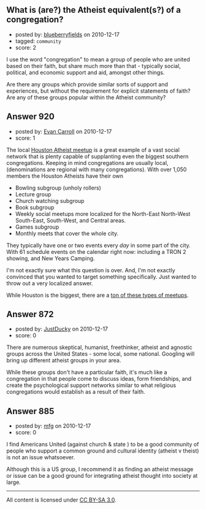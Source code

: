 ## What is (are?) the Atheist equivalent(s?) of a congregation?

- posted by: [blueberryfields](https://stackexchange.com/users/-1/240-blueberryfields) on 2010-12-17
- tagged: `community`
- score: 2

I use the word "congregation" to mean a group of people who are united based on their faith, but share much more than that - typically social, political, and economic support and aid, amongst other things.

Are there any groups which provide similar sorts of support and experiences, but without the requirement for explicit statements of faith? Are any of these groups popular within the Atheist community?


## Answer 920

- posted by: [Evan Carroll](https://stackexchange.com/users/-1/5-evan-carroll) on 2010-12-17
- score: 1

The local [Houston Atheist meetup](http://www.meetup.com/Houston-Atheists/) is a great example of a vast social network that is plenty capable of supplanting even the biggest southern congregations. Keeping in mind congregations are usually local, (denominations are regional with many congregations). With over 1,050 members the Houston Atheists have their own 

* Bowling subgroup (unholy rollers)
* Lecture group
* Church watching subgroup
* Book subgroup
* Weekly social meetups more localized for the North-East North-West South-East, South-West, and Central areas.
* Games subgroup
* Monthly meets that cover the whole city.

They typically have one or two events every *day* in some part of the city. With 61 schedule events on the calendar right now: including a TRON 2 showing, and New Years Camping.

I'm not exactly sure what this question is over. And, I'm not exactly convinced that you wanted to target something specifically. Just wanted to throw out a very localized answer.

While Houston is the biggest, there are a [ton of these types of meetups](http://atheism.meetup.com/).


## Answer 872

- posted by: [JustDucky](https://stackexchange.com/users/-1/201-justducky) on 2010-12-17
- score: 0

There are numerous skeptical, humanist, freethinker, atheist and agnostic groups across the United States - some local, some national. Googling <your city> <any of the above terms> will bring up different atheist groups in your area. 

While these groups don't have a particular faith, it's much like a congregation in that people come to discuss ideas, form friendships, and create the psychological support networks similar to what religious congregations would establish as a result of their faith.


## Answer 885

- posted by: [mfg](https://stackexchange.com/users/-1/135-mfg) on 2010-12-17
- score: 0

I find Americans United (against church & state ) to be a good community of people who support a common ground and cultural identity (atheist v theist) is not an issue whatsoever.

Although this is a US group, I recommend it as finding an atheist message or issue can be a good ground for integrating atheist thought into society at large. 



---

All content is licensed under [CC BY-SA 3.0](https://creativecommons.org/licenses/by-sa/3.0/).
